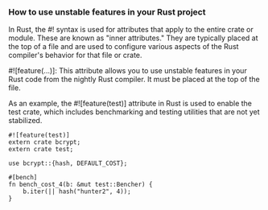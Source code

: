 ### How to use unstable features in your Rust project

In Rust, the #! syntax is used for attributes that apply to the entire crate or module. These are known as "inner attributes." They are typically placed at the top of a file and are used to configure various aspects of the Rust compiler's behavior for that file or crate.

#![feature(...)]: This attribute allows you to use unstable features in your Rust code from the nightly Rust compiler. It must be placed at the top of the file. 

As an example, the #![feature(test)] attribute in Rust is used to enable the test crate, which includes benchmarking and testing utilities that are not yet stabilized.

```rust,noplaypen
#![feature(test)]
extern crate bcrypt;
extern crate test;

use bcrypt::{hash, DEFAULT_COST};

#[bench]
fn bench_cost_4(b: &mut test::Bencher) {
    b.iter(|| hash("hunter2", 4));
}
```